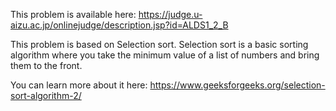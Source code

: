 This problem is available here: https://judge.u-aizu.ac.jp/onlinejudge/description.jsp?id=ALDS1_2_B

This problem is based on Selection sort. Selection sort is a basic sorting algorithm where you take the minimum value of a list of numbers and bring them to
the front.

You can learn more about it here: https://www.geeksforgeeks.org/selection-sort-algorithm-2/